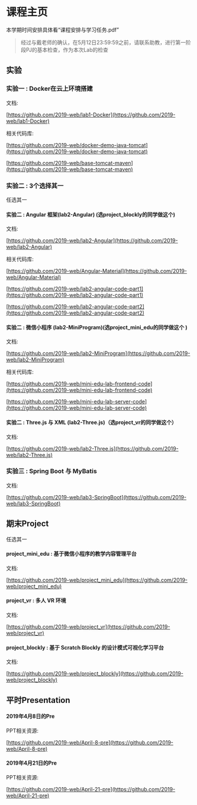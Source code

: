 # 课程主页

本学期时间安排具体看“课程安排与学习任务.pdf”

> 经过与戴老师的确认，在5月12日23:59:59之前，请联系助教，进行第一阶段PJ的基本检查，作为本次Lab的检查

## 实验

### 实验一 : Docker在云上环境搭建
  
文档:

[https://github.com/2019-web/lab1-Docker](https://github.com/2019-web/lab1-Docker)

相关代码库:

[https://github.com/2019-web/docker-demo-java-tomcat](https://github.com/2019-web/docker-demo-java-tomcat)

[https://github.com/2019-web/base-tomcat-maven](https://github.com/2019-web/base-tomcat-maven)


###  实验二 : 3个选择其一

任选其一

#### 实验二 : Angular 框架(lab2-Angular) (选project_blockly的同学做这个)

文档:

[https://github.com/2019-web/lab2-Angular](https://github.com/2019-web/lab2-Angular)

相关代码库:

[https://github.com/2019-web/Angular-Material](https://github.com/2019-web/Angular-Material)

[https://github.com/2019-web/lab2-angular-code-part1](https://github.com/2019-web/lab2-angular-code-part1)

[https://github.com/2019-web/lab2-angular-code-part2](https://github.com/2019-web/lab2-angular-code-part2)


#### 实验二 : 微信小程序 (lab2-MiniProgram)(选project_mini_edu的同学做这个 )

文档:

[https://github.com/2019-web/lab2-MiniProgram](https://github.com/2019-web/lab2-MiniProgram)

相关代码库:

[https://github.com/2019-web/mini-edu-lab-frontend-code](https://github.com/2019-web/mini-edu-lab-frontend-code)

[https://github.com/2019-web/mini-edu-lab-server-code](https://github.com/2019-web/mini-edu-lab-server-code)


#### 实验二 : Three.js 与 XML (lab2-Three.js)（选project_vr的同学做这个）

文档:

[https://github.com/2019-web/lab2-Three.js](https://github.com/2019-web/lab2-Three.js)

### 实验三 : Spring Boot 与 MyBatis

文档:

[https://github.com/2019-web/lab3-SpringBoot](https://github.com/2019-web/lab3-SpringBoot)



## 期末Project

任选其一

#### project_mini_edu : 基于微信小程序的教学内容管理平台

文档:

[https://github.com/2019-web/project_mini_edu](https://github.com/2019-web/project_mini_edu)

#### project_vr : 多人 VR 环境

文档:

[https://github.com/2019-web/project_vr](https://github.com/2019-web/project_vr)

#### project_blockly : 基于 Scratch Blockly 的设计模式可视化学习平台

文档:

[https://github.com/2019-web/project_blockly](https://github.com/2019-web/project_blockly)


## 平时Presentation

#### 2019年4月8日的Pre

PPT相关资源:

[https://github.com/2019-web/April-8-pre](https://github.com/2019-web/April-8-pre)

#### 2019年4月21日的Pre

PPT相关资源:

[https://github.com/2019-web/April-21-pre](https://github.com/2019-web/April-21-pre)
